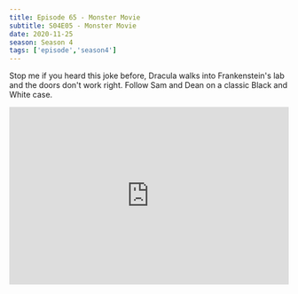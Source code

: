 ```yaml
---
title: Episode 65 - Monster Movie
subtitle: S04E05 - Monster Movie
date: 2020-11-25
season: Season 4
tags: ['episode','season4']
---
```


Stop me if you heard this joke before, Dracula walks into Frankenstein's lab and the doors don't work right. Follow Sam and Dean on a classic Black and White case.

<iframe src="https://cast.rocks/player/27557/Supernatural-65-Monster-Movie.mp3?episodeTitle=Episode%2065%20-%20Monster%20Movie&podcastTitle=Couple%20of%20Idjits&episodeDate=November%2025th%2C%202020&imageURL=https%3A%2F%2Fcast.rocks%2Fhosting%2F27557%2Ffeeds%2FCAURZ.jpg" style="border: none; min-height: 265px; max-height: 320px; max-width: 558px; min-width: 270px; width: 100%; height: 100%;" scrollbars="no"></iframe>
